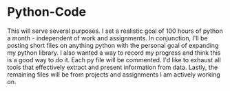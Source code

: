 # Python-Code
This will serve several purposes. I set a realistic goal of 100 hours of python a month - independent of work and assignments. In conjunction, I'll be posting short files on anything python with the personal goal of expanding my python library. I also wanted a way to record my progress and think this is a good way to do it. Each py file will be commented. I'd like to exhaust all tools that effectively extract and present information from data. Lastly, the remaining files will be from projects and assignments I am actively working on.  
